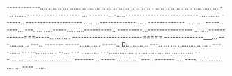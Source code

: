 ------------.... .... .. ... ...... .. ... ... .. ... .. ... .. .. .. .. .. . .. .. .. .. .. . .. . .... 
..... ...
--.. .......-------------------
... -------.. -.....--------------------------
........... ------.. --------------------
.........-------------...... -------------
.. ....... -----.. ----... 
---..... .....-----..... ....----------.. ---------...----------------
... ....------------===-----.. ....... . -------------------------=====
--------------___... ---........ .. ---.. -------
-----............  -----.. D............. ---.. 
... ... ............. ... . ----...... -----...... ..... --... ---
.......... ---.............. . 
............................... 
---.................................... -------... -----
............. ---.. -------
.... ----...... 
.... 
... ....    ... ----
...... 
